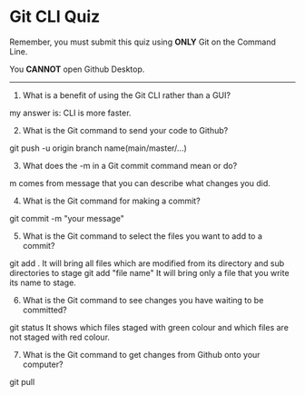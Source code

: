 # Git CLI Quiz

Remember, you must submit this quiz using __ONLY__ Git on the Command Line.

You __CANNOT__ open Github Desktop.

---

1. What is a benefit of using the Git CLI rather than a GUI?

<!-- Write your answer here -->
my answer is: CLI is more faster.

2. What is the Git command to send your code to Github?

<!-- Write your answer here -->
git push -u origin branch name(main/master/...)

3. What does the -m in a Git commit command mean or do?

<!-- Write your answer here -->
m comes from message that you can describe what changes you did.

4. What is the Git command for making a commit?

<!-- Write your answer here -->
git commit -m "your message"

5. What is the Git command to select the files you want to add to a commit?

<!-- Write your answer here -->
git add .
   It will bring all files which are modified from its directory and sub directories to stage
   git add "file name"
   It will bring only a file that you write its name to stage.

6. What is the Git command to see changes you have waiting to be committed?

<!-- Write your answer here -->
git status
   It shows which files staged with green colour and which files are not staged with red colour.

7. What is the Git command to get changes from Github onto your computer?

<!-- Write your answer here -->
git pull
